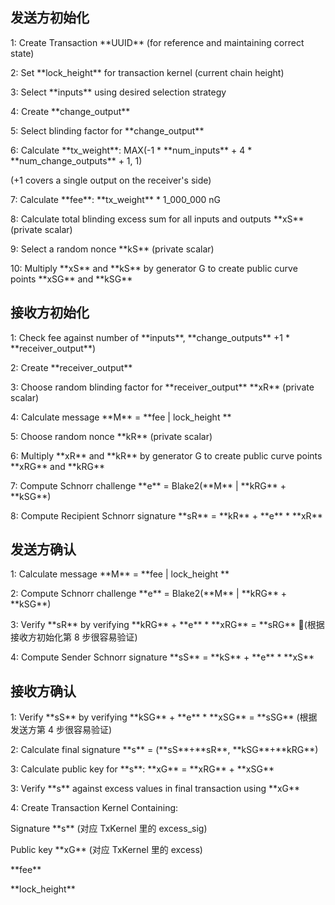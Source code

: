 ## 发送方初始化

1: Create Transaction \*\*UUID\*\* \(for reference and maintaining correct state\)

2: Set \*\*lock\_height\*\* for transaction kernel \(current chain height\)

3: Select \*\*inputs\*\* using desired selection strategy

4: Create \*\*change\_output\*\*

5: Select blinding factor for \*\*change\_output\*\*

6: Calculate \*\*tx\_weight\*\*: MAX\(-1 \* \*\*num\_inputs\*\* + 4 \* \*\*num\_change\_outputs\*\* + 1, 1\)

\(+1 covers a single output on the receiver's side\)

7: Calculate \*\*fee\*\*:  \*\*tx\_weight\*\* \* 1\_000\_000 nG

8: Calculate total blinding excess sum for all inputs and outputs \*\*xS\*\* \(private scalar\)

9: Select a random nonce \*\*kS\*\* \(private scalar\)

10: Multiply \*\*xS\*\* and \*\*kS\*\* by generator G to create public curve points \*\*xSG\*\* and \*\*kSG\*\*

## 接收方初始化

1: Check fee against number of \*\*inputs\*\*, \*\*change\_outputs\*\* +1 \* \*\*receiver\_output\*\*\)

2: Create \*\*receiver\_output\*\*

3: Choose random blinding factor for \*\*receiver\_output\*\* \*\*xR\*\* \(private scalar\)

4: Calculate message \*\*M\*\* = \*\*fee \| lock\_height \*\*

5: Choose random nonce \*\*kR\*\* \(private scalar\)

6: Multiply \*\*xR\*\* and \*\*kR\*\* by generator G to create public curve points \*\*xRG\*\* and \*\*kRG\*\*

7: Compute Schnorr challenge \*\*e\*\* = Blake2\(\*\*M\*\* \| \*\*kRG\*\* + \*\*kSG\*\*\)

8: Compute Recipient Schnorr signature \*\*sR\*\* = \*\*kR\*\* + \*\*e\*\* \* \*\*xR\*\*

## 发送方确认

1: Calculate message \*\*M\*\* = \*\*fee \| lock\_height \*\*

2: Compute Schnorr challenge \*\*e\*\* = Blake2\(\*\*M\*\* \| \*\*kRG\*\* + \*\*kSG\*\*\)

3: Verify \*\*sR\*\* by verifying \*\*kRG\*\* + \*\*e\*\* \* \*\*xRG\*\* = \*\*sRG\*\* \(根据接收方初始化第 8 步很容易验证\)

4: Compute Sender Schnorr signature \*\*sS\*\* = \*\*kS\*\* + \*\*e\*\* \* \*\*xS\*\*

## 接收方确认

1: Verify \*\*sS\*\* by verifying \*\*kSG\*\* + \*\*e\*\* \* \*\*xSG\*\* = \*\*sSG\*\* \(根据发送方第 4 步很容易验证\)

2: Calculate final signature \*\*s\*\* = \(\*\*sS\*\*+\*\*sR\*\*, \*\*kSG\*\*+\*\*kRG\*\*\)

3: Calculate public key for \*\*s\*\*: \*\*xG\*\* = \*\*xRG\*\* + \*\*xSG\*\*

3: Verify \*\*s\*\* against excess values in final transaction using \*\*xG\*\*

4: Create Transaction Kernel Containing:

Signature \*\*s\*\* \(对应 TxKernel 里的 excess\_sig\)

Public key \*\*xG\*\* \(对应 TxKernel 里的 excess\)

\*\*fee\*\*

\*\*lock\_height\*\*

